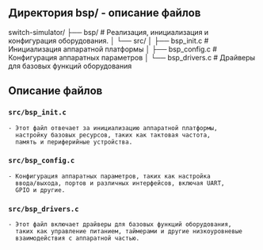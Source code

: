
## Директория bsp/ - описание файлов


switch-simulator/
├── bsp/                      # Реализация, инициализация и конфигурация оборудования.
│   └── src/
│       ├── bsp_init.c        # Инициализация аппаратной платформы
│       ├── bsp_config.c      # Конфигурация аппаратных параметров
│       └── bsp_drivers.c     # Драйверы для базовых функций оборудования



## Описание файлов

### `src/bsp_init.c`
    - Этот файл отвечает за инициализацию аппаратной платформы, 
      настройку базовых ресурсов, таких как тактовая частота, 
      память и периферийные устройства.

### `src/bsp_config.c`
    - Конфигурация аппаратных параметров, таких как настройка 
      ввода/выхода, портов и различных интерфейсов, включая UART, 
      GPIO и другие.

### `src/bsp_drivers.c`
    - Этот файл включает драйверы для базовых функций оборудования, 
      таких как управление питанием, таймерами и другие низкоуровневые 
      взаимодействия с аппаратной частью.

